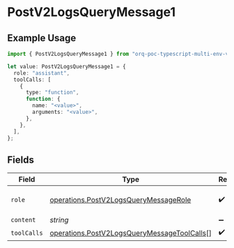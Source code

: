 # PostV2LogsQueryMessage1

## Example Usage

```typescript
import { PostV2LogsQueryMessage1 } from "orq-poc-typescript-multi-env-version/models/operations";

let value: PostV2LogsQueryMessage1 = {
  role: "assistant",
  toolCalls: [
    {
      type: "function",
      function: {
        name: "<value>",
        arguments: "<value>",
      },
    },
  ],
};
```

## Fields

| Field                                                                                                      | Type                                                                                                       | Required                                                                                                   | Description                                                                                                |
| ---------------------------------------------------------------------------------------------------------- | ---------------------------------------------------------------------------------------------------------- | ---------------------------------------------------------------------------------------------------------- | ---------------------------------------------------------------------------------------------------------- |
| `role`                                                                                                     | [operations.PostV2LogsQueryMessageRole](../../models/operations/postv2logsquerymessagerole.md)             | :heavy_check_mark:                                                                                         | The role of the prompt message                                                                             |
| `content`                                                                                                  | *string*                                                                                                   | :heavy_minus_sign:                                                                                         | N/A                                                                                                        |
| `toolCalls`                                                                                                | [operations.PostV2LogsQueryMessageToolCalls](../../models/operations/postv2logsquerymessagetoolcalls.md)[] | :heavy_check_mark:                                                                                         | N/A                                                                                                        |